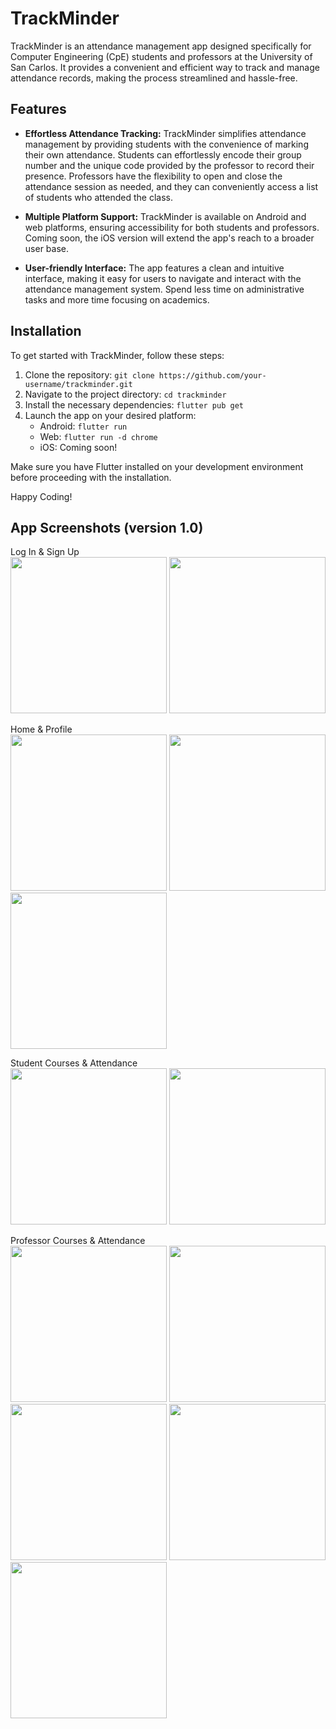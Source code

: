# TrackMinder

TrackMinder is an attendance management app designed specifically for Computer Engineering (CpE) students and professors at the University of San Carlos. It provides a convenient and efficient way to track and manage attendance records, making the process streamlined and hassle-free.

## Features

- **Effortless Attendance Tracking:** TrackMinder simplifies attendance management by providing students with the convenience of marking their own attendance. Students can effortlessly encode their group number and the unique code provided by the professor to record their presence. Professors have the flexibility to open and close the attendance session as needed, and they can conveniently access a list of students who attended the class.

- **Multiple Platform Support:** TrackMinder is available on Android and web platforms, ensuring accessibility for both students and professors. Coming soon, the iOS version will extend the app's reach to a broader user base.

- **User-friendly Interface:** The app features a clean and intuitive interface, making it easy for users to navigate and interact with the attendance management system. Spend less time on administrative tasks and more time focusing on academics.

## Installation

To get started with TrackMinder, follow these steps:

1. Clone the repository: `git clone https://github.com/your-username/trackminder.git`
2. Navigate to the project directory: `cd trackminder`
3. Install the necessary dependencies: `flutter pub get`
4. Launch the app on your desired platform:
   - Android: `flutter run`
   - Web: `flutter run -d chrome`
   - iOS: Coming soon!

Make sure you have Flutter installed on your development environment before proceeding with the installation.

Happy Coding!

## App Screenshots (version 1.0)

Log In & Sign Up</br>
<img src="assets/images/screenshots/ss1.png" width="250"> <img src="assets/images/screenshots/ss2.png" width="250">

Home & Profile</br>
<img src="assets/images/screenshots/ss3.png" width="250"> <img src="assets/images/screenshots/ss4.png" width="250"> <img src="assets/images/screenshots/ss5.png" width="250">

Student Courses & Attendance</br>
<img src="assets/images/screenshots/ss10.png" width="250"> <img src="assets/images/screenshots/ss11.png" width="250">

Professor Courses & Attendance</br>
<img src="assets/images/screenshots/ss6.png" width="250"> <img src="assets/images/screenshots/ss7.png" width="250"> <img src="assets/images/screenshots/ss8.png" width="250"> <img src="assets/images/screenshots/ss9.png" width="250"> <img src="assets/images/screenshots/ss10.png" width="250">
